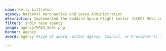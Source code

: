```yaml
---
name: Kelly Littleton
agency: National Aeronautics and Space Administration
description: Implemented the Goddard Space Flight Center (GSFC) Meta information system as the standard database for project management functions across all flight and support programs. Ms. Littleton’s efforts are expected to reduce annual government costs by more than $200,000 by eliminating the need for management of multiple databases, reducing server storage requirements, converting to paperless processes, and saving hundreds of hours by automation of reporting each year.
filters: indiv nasa agency
image: agency/NASA_Seal.png
banner: agency
award: Agency #type of award, either Agency, Council, or President's; this is case sensitive so make sure to match the options listed exactly. This section generates the format of the card

---
```

